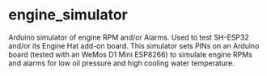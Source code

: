 # engine_simulator
Arduino simulator of engine RPM and/or Alarms. Used to test SH-ESP32 and/or its Engine Hat add-on board.
This simulator sets PINs on an Arduino board (tested with an WeMos D1 Mini ESP8266) to simulate engine RPMs and alarms for low oil pressure and high cooling water temperature.